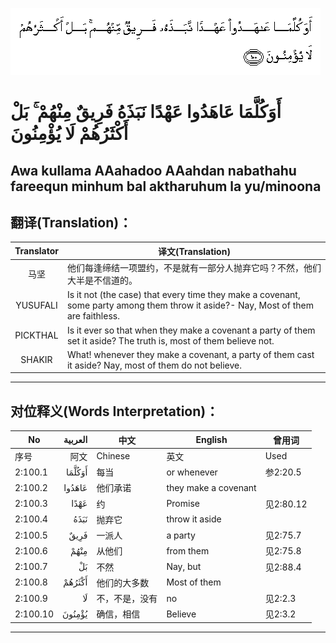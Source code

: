 ![002:100](images/002_100.gif)

#   أَوَكُلَّمَا عَاهَدُوا عَهْدًا نَبَذَهُ فَرِيقٌ مِنْهُمْ ۚ بَلْ أَكْثَرُهُمْ لَا يُؤْمِنُونَ 

## Awa kullama AAahadoo AAahdan nabathahu fareequn minhum bal aktharuhum la yu/minoona

## 翻译(Translation)：

| Translator | 译文(Translation)                                            |
|:----------:| ------------------------------------------------------------ |
| 马坚       | 他们每逢缔结一项盟约，不是就有一部分人抛弃它吗？不然，他们大半是不信道的。 |
| YUSUFALI   | Is it not (the case) that every time they make a covenant, some party among them throw it aside?- Nay, Most of them are faithless. |
| PICKTHAL   | Is it ever so that when they make a covenant a party of them set it aside? The truth is, most of them believe not. |
| SHAKIR     | What! whenever they make a covenant, a party of them cast it aside? Nay, most of them do not believe. |

---

## 对位释义(Words Interpretation)：

| No       | العربية | 中文           | English              | 曾用词    |
| -------- | ------: | -------------- | -------------------- | --------- |
| 序号     |    阿文 | Chinese        | 英文                 | Used      |
| 2:100.1  |  أَوَكُلَّمَا | 每当           | or whenever          | 参2:20.5  |
| 2:100.2  |  عَاهَدُوا | 他们承诺       | they make a covenant |           |
| 2:100.3  |    عَهْدًا | 约             | Promise              | 见2:80.12 |
| 2:100.4  |    نَبَذَهُ | 抛弃它         | throw it aside       |           |
| 2:100.5  |    فَرِيقٌ | 一派人         | a party              | 见2:75.7  |
| 2:100.6  |    مِنْهُمْ | 从他们         | from them            | 见2:75.8  |
| 2:100.7  |      بَلْ | 不然           | Nay, but             | 见2:88.4  |
| 2:100.8  |  أَكْثَرُهُمْ | 他们的大多数   | Most of them         |           |
| 2:100.9  |      لَا | 不，不是，没有 | no                   | 见2:2.3   |
| 2:100.10 |  يُؤْمِنُونَ | 确信，相信     | Believe              | 见2:3.2   |

---
